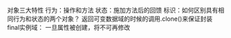 对象三大特性
行为：操作和方法
状态：施加方法后的回馈
标识：如何区别具有相同行为和状态的两个对象？
返回可变数据域的时候的调用.clone()来保证封装
final实例域：
一旦属性被创建，将不可再修改